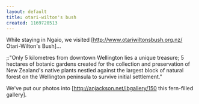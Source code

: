 ```yaml
---
layout: default
title: otari-wilton's bush
created: 1169720513
---
```

While staying in Ngaio, we visited [http://www.otariwiltonsbush.org.nz/ Otari-Wilton's Bush]...

;:"Only 5 kilometres from downtown Wellington lies a unique treasure; 5 hectares of botanic gardens created for the collection and preservation of New Zealand's native plants nestled against the largest block of natural forest on the Wellington peninsula to survive initial settlement."

We've put our photos into [http://anjackson.net/ibgallery/150 this fern-filled gallery].
<!--break-->
